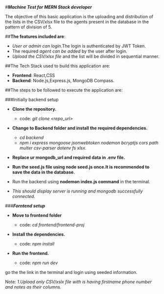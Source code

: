 #***Machine Test for MERN Stack developer***

The objective of this basic application is the uploading and distribution of the lists in the CSV/xlsx file to the agents present in the database in the pattern of division of 5.

##**The features included are**:
- *User or admin can login*.The login is authenticated by JWT Token.
- The required *agent can be added* by the user after login.
- *Upload the CSV/xlsx file* and the list will be divided in sequential manner.

##The Tech Stack used to build this application are:
- **Frontend**: React,CSS
- **Backend**: Node.js,Express.js, MongoDB Compass.

##The steps to be followed to execute the application are:

###Initially backend setup
- **Clone the repository.**
  - code: *git clone <repo_url>*

- **Change to Backend folder and install the required dependencies.**
  - *cd backend*
  - *npm i express mongoose jsonwebtoken nodemon bcryptjs cors path multer csv-parser dotenv fs xlsx.*

- **Replace ur mongodb_url and required data in .env file.**

- **Run the seed.js file using node seed.js once.It is recommended to save the data in the database.**

- Run the backend using **nodemon index.js command** in the terminal.
- *This should display server is running and mongodb successfully connected.*

###***Forntend setup***
- **Move to frontend folder**
  - code: *cd frontend/frontend-proj*

- **Install the dependencies.**
  - code: *npm install*

- **Run the frontend.**
  - code: *npm run dev*

go the the link in the terminal and login using seeded information.

Note: *1.Upload only CSV/xslx file with is having firstname phone number and notes as their columns.*
  

  
  
  
        
  

  
